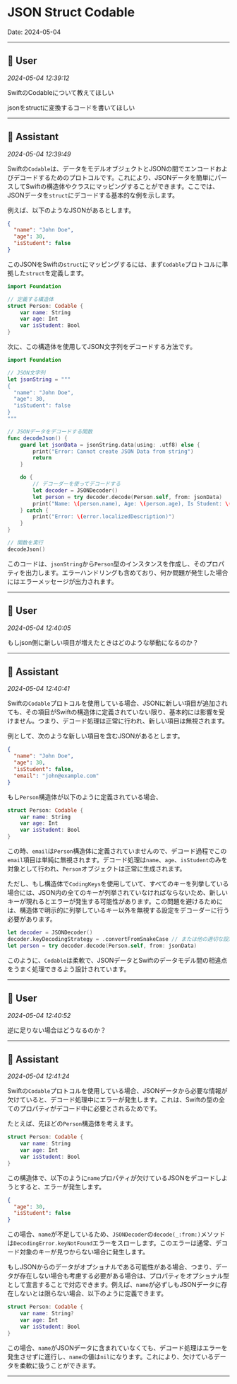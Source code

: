 # JSON Struct Codable

Date: 2024-05-04

---

## 👤 User
*2024-05-04 12:39:12*

SwiftのCodableについて教えてほしい

jsonをstructに変換するコードを書いてほしい

---

## 🤖 Assistant
*2024-05-04 12:39:49*

Swiftの`Codable`は、データをモデルオブジェクトとJSONの間でエンコードおよびデコードするためのプロトコルです。これにより、JSONデータを簡単にパースしてSwiftの構造体やクラスにマッピングすることができます。ここでは、JSONデータを`struct`にデコードする基本的な例を示します。

例えば、以下のようなJSONがあるとします。

```json
{
  "name": "John Doe",
  "age": 30,
  "isStudent": false
}
```

このJSONをSwiftの`struct`にマッピングするには、まず`Codable`プロトコルに準拠した`struct`を定義します。

```swift
import Foundation

// 定義する構造体
struct Person: Codable {
    var name: String
    var age: Int
    var isStudent: Bool
}
```

次に、この構造体を使用してJSON文字列をデコードする方法です。

```swift
import Foundation

// JSON文字列
let jsonString = """
{
  "name": "John Doe",
  "age": 30,
  "isStudent": false
}
"""

// JSONデータをデコードする関数
func decodeJson() {
    guard let jsonData = jsonString.data(using: .utf8) else {
        print("Error: Cannot create JSON Data from string")
        return
    }

    do {
        // デコーダーを使ってデコードする
        let decoder = JSONDecoder()
        let person = try decoder.decode(Person.self, from: jsonData)
        print("Name: \(person.name), Age: \(person.age), Is Student: \(person.isStudent)")
    } catch {
        print("Error: \(error.localizedDescription)")
    }
}

// 関数を実行
decodeJson()
```

このコードは、`jsonString`から`Person`型のインスタンスを作成し、そのプロパティを出力します。エラーハンドリングも含めており、何か問題が発生した場合にはエラーメッセージが出力されます。

---

## 👤 User
*2024-05-04 12:40:05*

もしjson側に新しい項目が増えたときはどのような挙動になるのか？

---

## 🤖 Assistant
*2024-05-04 12:40:41*

Swiftの`Codable`プロトコルを使用している場合、JSONに新しい項目が追加されても、その項目がSwiftの構造体に定義されていない限り、基本的には影響を受けません。つまり、デコード処理は正常に行われ、新しい項目は無視されます。

例として、次のような新しい項目を含むJSONがあるとします。

```json
{
  "name": "John Doe",
  "age": 30,
  "isStudent": false,
  "email": "john@example.com"
}
```

もし`Person`構造体が以下のように定義されている場合、

```swift
struct Person: Codable {
    var name: String
    var age: Int
    var isStudent: Bool
}
```

この時、`email`は`Person`構造体に定義されていませんので、デコード過程でこの`email`項目は単純に無視されます。デコード処理は`name`、`age`、`isStudent`のみを対象として行われ、`Person`オブジェクトは正常に生成されます。

ただし、もし構造体で`CodingKeys`を使用していて、すべてのキーを列挙している場合には、JSON内の全てのキーが列挙されていなければならないため、新しいキーが現れるとエラーが発生する可能性があります。この問題を避けるためには、構造体で明示的に列挙しているキー以外を無視する設定をデコーダーに行う必要があります。

```swift
let decoder = JSONDecoder()
decoder.keyDecodingStrategy = .convertFromSnakeCase // または他の適切な設定
let person = try decoder.decode(Person.self, from: jsonData)
```

このように、`Codable`は柔軟で、JSONデータとSwiftのデータモデル間の相違点をうまく処理できるよう設計されています。

---

## 👤 User
*2024-05-04 12:40:52*

逆に足りない場合はどうなるのか？

---

## 🤖 Assistant
*2024-05-04 12:41:24*

Swiftの`Codable`プロトコルを使用している場合、JSONデータから必要な情報が欠けていると、デコード処理中にエラーが発生します。これは、Swiftの型の全てのプロパティがデコード中に必要とされるためです。

たとえば、先ほどの`Person`構造体を考えます。

```swift
struct Person: Codable {
    var name: String
    var age: Int
    var isStudent: Bool
}
```

この構造体で、以下のように`name`プロパティが欠けているJSONをデコードしようとすると、エラーが発生します。

```json
{
  "age": 30,
  "isStudent": false
}
```

この場合、`name`が不足しているため、`JSONDecoder`の`decode(_:from:)`メソッドは`DecodingError.keyNotFound`エラーをスローします。このエラーは通常、デコード対象のキーが見つからない場合に発生します。

もしJSONからのデータがオプショナルである可能性がある場合、つまり、データが存在しない場合も考慮する必要がある場合は、プロパティをオプショナル型として宣言することで対応できます。例えば、`name`が必ずしもJSONデータに存在しないとは限らない場合、以下のように定義できます。

```swift
struct Person: Codable {
    var name: String?
    var age: Int
    var isStudent: Bool
}
```

この場合、`name`がJSONデータに含まれていなくても、デコード処理はエラーを発生させずに進行し、`name`の値は`nil`になります。これにより、欠けているデータを柔軟に扱うことができます。

---
